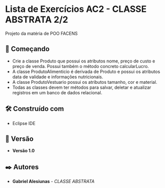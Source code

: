 # Lista de Exercícios AC2 - CLASSE ABSTRATA 2/2

Projeto da matéria de POO FACENS

## 🚀 Começando

* Crie a classe Produto que possui os atributos nome, preço de custo e preço de venda. Possui também o método concreto calcularLucro.
* A classe ProdutoAlimenticio é derivada de Produto e possui os atributos data de validade e informações nutricionais.
* A classe ProdutoVestuario possui os atributos tamanho, cor e material.
* Todas as classes devem ter métodos para salvar, deletar e atualizar registros em um banco de dados relacional.


## 🛠️ Construído com

* Eclipse IDE

## 📌 Versão

* **Versão 1.0** 

## ✒️ Autores

* **Gabriel Alesiunas** - *CLASSE ABSTRATA* 